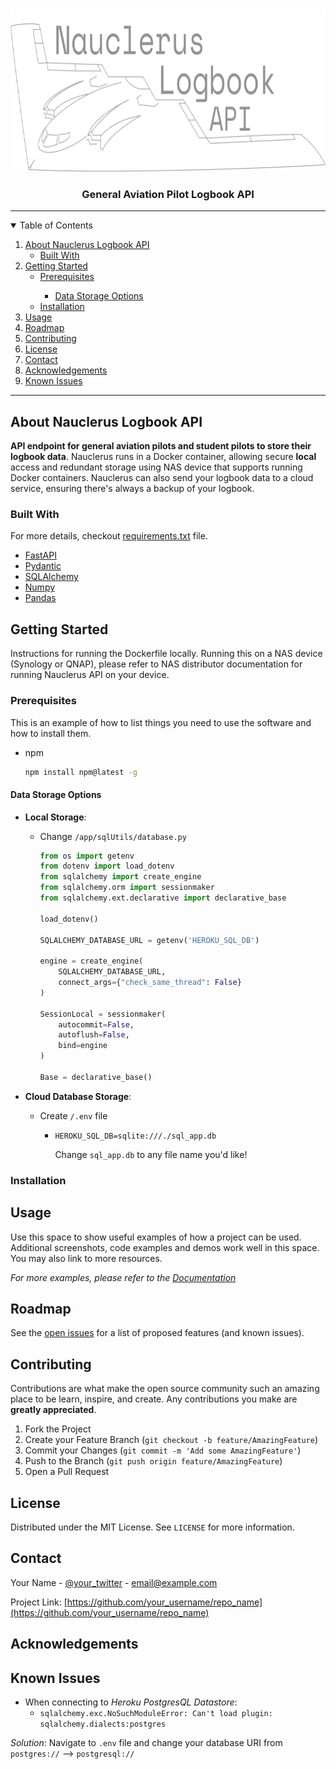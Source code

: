 <!-- PROJECT LOGO -->
<br />
<p align="center">
  <a href="https://github.com/Daniel-Fernandez-951/GA-Pilot-Logbook">
    <img src="images/logo_nauclerusV0.png" alt="Logo" width="746" height="261">
  </a>

  <h3 align="center">General Aviation Pilot Logbook API </h3>

-----------------------

<!-- TABLE OF CONTENTS -->
<details open="open">
  <summary>Table of Contents</summary>
  <ol>
    <li>
      <a href="#about-nauclerus-logbook-api">About Nauclerus Logbook API</a>
      <ul>
        <li><a href="#built-with">Built With</a></li>
      </ul>
    </li>
    <li>
      <a href="#getting-started">Getting Started</a>
      <ul>
        <li><a href="#prerequisites">Prerequisites</a></li>
          <ul>
            <li><a href="#datastorageoptions">Data Storage Options</a></li>
          </ul>
        <li><a href="#installation">Installation</a></li>
      </ul>
    </li>
    <li><a href="#usage">Usage</a></li>
    <li><a href="#roadmap">Roadmap</a></li>
    <li><a href="#contributing">Contributing</a></li>
    <li><a href="#license">License</a></li>
    <li><a href="#contact">Contact</a></li>
    <li><a href="#acknowledgements">Acknowledgements</a></li>
    <li><a href="#knownissues">Known Issues</a></li>
  </ol>
</details>

------------------------------

<!-- ABOUT THE PROJECT -->
## About Nauclerus Logbook API

**API endpoint for general aviation pilots and student pilots to store their logbook data**. Nauclerus runs in a Docker container,
allowing secure **local** access and redundant storage using NAS device that supports running Docker containers. Nauclerus can
also send your logbook data to a cloud service, ensuring there's always a backup of your logbook.


### Built With
For more details, checkout [requirements.txt](https://github.com/Daniel-Fernandez-951/GA-Pilot-Logbook/blob/master/requirements.txt) file.

* [FastAPI](https://fastapi.tiangolo.com/)
* [Pydantic](https://pydantic-docs.helpmanual.io/)
* [SQLAlchemy](https://docs.sqlalchemy.org/)
* [Numpy](https://numpy.org/doc/)
* [Pandas](https://pandas.pydata.org/)


<!-- GETTING STARTED -->
## Getting Started

Instructions for running the Dockerfile locally. Running this on a NAS device (Synology or QNAP), please refer
to NAS distributor documentation for running Nauclerus API on your device.

### Prerequisites

This is an example of how to list things you need to use the software and how to install them.
* npm
  ```sh
  npm install npm@latest -g
  ```

#### Data Storage Options
* **Local Storage**: 
  - Change `/app/sqlUtils/database.py`
    ```python
    from os import getenv
    from dotenv import load_dotenv
    from sqlalchemy import create_engine
    from sqlalchemy.orm import sessionmaker
    from sqlalchemy.ext.declarative import declarative_base
    
    load_dotenv()
    
    SQLALCHEMY_DATABASE_URL = getenv('HEROKU_SQL_DB')
    
    engine = create_engine(
        SQLALCHEMY_DATABASE_URL,
        connect_args={"check_same_thread": False}
    )
    
    SessionLocal = sessionmaker(
        autocommit=False,
        autoflush=False,
        bind=engine
    )
    
    Base = declarative_base()
    ```

* **Cloud Database Storage**:
  - Create `/.env` file
    - ```dotenv
      HEROKU_SQL_DB=sqlite:///./sql_app.db
      ```
      Change `sql_app.db` to any file name you'd like!

### Installation


<!-- USAGE EXAMPLES -->
## Usage

Use this space to show useful examples of how a project can be used. Additional screenshots, code examples and demos work well in this space. You may also link to more resources.

_For more examples, please refer to the [Documentation](https://example.com)_


<!-- ROADMAP -->
## Roadmap

See the [open issues](https://github.com/othneildrew/Best-README-Template/issues) for a list of proposed features (and known issues).



<!-- CONTRIBUTING -->
## Contributing

Contributions are what make the open source community such an amazing place to be learn, inspire, and create. Any contributions you make are **greatly appreciated**.

1. Fork the Project
2. Create your Feature Branch (`git checkout -b feature/AmazingFeature`)
3. Commit your Changes (`git commit -m 'Add some AmazingFeature'`)
4. Push to the Branch (`git push origin feature/AmazingFeature`)
5. Open a Pull Request



<!-- LICENSE -->
## License

Distributed under the MIT License. See `LICENSE` for more information.



<!-- CONTACT -->
## Contact

Your Name - [@your_twitter](https://twitter.com/your_username) - email@example.com

Project Link: [https://github.com/your_username/repo_name](https://github.com/your_username/repo_name)



<!-- ACKNOWLEDGEMENTS -->
## Acknowledgements



<!-- KNOWN ISSUES -->
## Known Issues
- When connecting to *Heroku PostgresQL Datastore*:
    - `sqlalchemy.exc.NoSuchModuleError: Can't load plugin: sqlalchemy.dialects:postgres`
    
_Solution_: Navigate to `.env` file and change your database URI from `postgres://` --> `postgresql://`